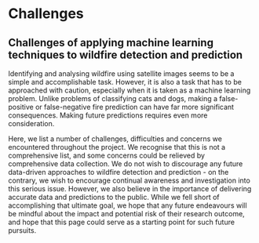 # Challenges

## Challenges of applying machine learning techniques to wildfire detection and prediction
Identifying and analysing wildfire using satellite images seems to be a simple and accomplishable task. 
However, it is also a task that has to be approached with caution, especially when it is taken as a machine learning problem.
Unlike problems of classifying cats and dogs, making a false-positive or false-negative fire prediction can have far more significant consequences.
Making future predictions requires even more consideration. 

Here, we list a number of challenges, difficulties and concerns we encountered throughout the project. 
We recognise that this is not a comprehensive list, and some concerns could be relieved by comprehensive data collection. 
We do not wish to discourage any future data-driven approaches to wildfire detection and prediction - on the contrary, 
we wish to encourage continual awareness and investigation into this serious issue. 
However, we also believe in the importance of delivering accurate data and predictions to the public. 
While we fell short of accomplishing that ultimate goal,
we hope that any future endeavours will be mindful about the impact and potential risk of their research outcome, 
and hope that this page could serve as a starting point for such future pursuits.

